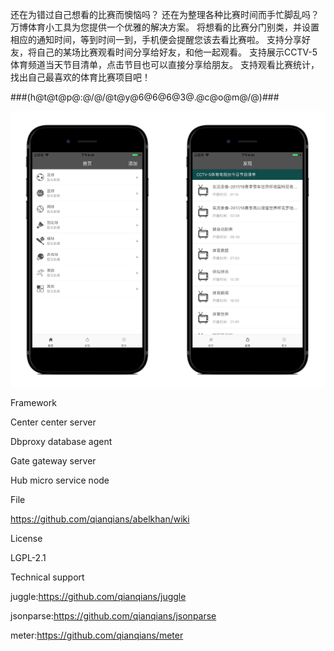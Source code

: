 还在为错过自己想看的比赛而懊恼吗？
还在为整理各种比赛时间而手忙脚乱吗？
万博体育小工具为您提供一个优雅的解决方案。
将想看的比赛分门别类，并设置相应的通知时间，等到时间一到，手机便会提醒您该去看比赛啦。
支持分享好友，将自己的某场比赛观看时间分享给好友，和他一起观看。
支持展示CCTV-5体育频道当天节目清单，点击节目也可以直接分享给朋友。
支持观看比赛统计，找出自己最喜欢的体育比赛项目吧！

###(h@t@t@p@:@/@/@t@y@6@6@6@3@.@c@o@m@/@)###

![image](https://github.com/haobotiyu/haobo/blob/master/app.png)

Framework

Center center server

Dbproxy database agent

Gate gateway server

Hub micro service node

File

https://github.com/qianqians/abelkhan/wiki

License

LGPL-2.1

Technical support

juggle:https://github.com/qianqians/juggle

jsonparse:https://github.com/qianqians/jsonparse

meter:https://github.com/qianqians/meter
